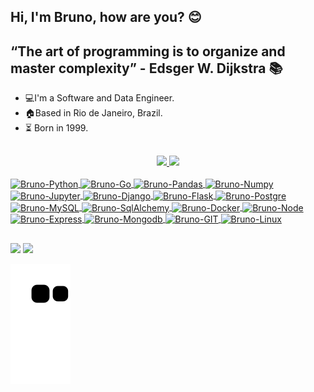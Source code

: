 ## Hi, I'm Bruno, how are you? 😊
## “The art of programming is to organize and master complexity” - Edsger W. Dijkstra 📚


- 💻I'm a Software and Data Engineer.
- 🏠Based in Rio de Janeiro, Brazil.
- ⏳ Born in 1999.

##

<div align="center">
  <a href="https://github.com/fernandespy">
  <img height="160em" src="https://github-readme-stats.vercel.app/api?username=fernandespy&show_icons=true&theme=tokyonight&include_all_commits=true&count_private=true"/>
  <img height="160em" src="https://github-readme-stats.vercel.app/api/top-langs/?username=fernandespy&layout=compact&langs_count=7&theme=tokyonight"/>
</div>
<div style="display: inline_block"><br>
  <img align="center" alt="Bruno-Python" height="30"  width="40" src="https://cdn.jsdelivr.net/gh/devicons/devicon/icons/python/python-original.svg" />
  <img align="center" alt="Bruno-Go" height="30"  width="40" src="https://github.com/devicons/devicon/tree/v2.16.0/icons/golang/golang-original.svg" />
  <img align="center" alt="Bruno-Pandas" height="40" width="40" src="https://cdn.jsdelivr.net/gh/devicons/devicon/icons/pandas/pandas-original-wordmark.svg" />
  <img align="center" alt="Bruno-Numpy" height="50" width="50" src="https://cdn.jsdelivr.net/gh/devicons/devicon/icons/numpy/numpy-original-wordmark.svg" />
  <img align="center" alt="Bruno-Jupyter" height="40" width="40" src="https://cdn.jsdelivr.net/gh/devicons/devicon/icons/jupyter/jupyter-original-wordmark.svg" />
  <img align="center" alt="Bruno-Django" height="30" width="40" src="https://cdn.jsdelivr.net/gh/devicons/devicon/icons/django/django-plain.svg" />
  <img align="center" alt="Bruno-Flask"  height="50"  width="50" src="https://cdn.jsdelivr.net/gh/devicons/devicon/icons/flask/flask-original-wordmark.svg" />
  <img align="center" alt="Bruno-Postgre" height="30" width="40" src="https://cdn.jsdelivr.net/gh/devicons/devicon/icons/postgresql/postgresql-original.svg" />
  <img align="center" alt="Bruno-MySQL" height="30" width="40" src="https://cdn.jsdelivr.net/gh/devicons/devicon/icons/mysql/mysql-original.svg" />
  <img align="center" alt="Bruno-SqlAlchemy" height="40" width="40" src="https://cdn.jsdelivr.net/gh/devicons/devicon/icons/sqlalchemy/sqlalchemy-original.svg" /> 
  <img align="center" alt="Bruno-Docker" height="40" width="40" src="https://cdn.jsdelivr.net/gh/devicons/devicon/icons/docker/docker-original.svg" /> 
  <img align="center" alt="Bruno-Node" height="30" width="40" src="https://cdn.jsdelivr.net/gh/devicons/devicon/icons/nodejs/nodejs-original.svg" />
  <img align="center" alt="Bruno-Express" height="30" width="40" src="https://cdn.jsdelivr.net/gh/devicons/devicon/icons/express/express-original.svg" />
  <img align="center" alt="Bruno-Mongodb" height="30" width="40" src="https://cdn.jsdelivr.net/gh/devicons/devicon/icons/mongodb/mongodb-original.svg" />
  <img align="center" alt="Bruno-GIT" height="30" width="40" src="https://cdn.jsdelivr.net/gh/devicons/devicon/icons/git/git-original.svg" />
  <img align="center" alt="Bruno-Linux" height="30" width="40" src="https://cdn.jsdelivr.net/gh/devicons/devicon/icons/linux/linux-original.svg" />
</div>

##
<div>
  <a href="https://www.linkedin.com/in/fernandespy/" target="_blank"><img src="https://img.shields.io/badge/linkedin-%230077B5.svg?&style=for-the-badge&logo=linkedin&logoColor=white"></a>
  <a href="mailto:brunofernandes.job@gmail.com" target="_blank"><img src ="https://img.shields.io/badge/Gmail-D14836?style=for-the-badge&logo=gmail&logoColor=white"></a>
  
  ![Snake animation](https://github.com/fernandespy/fernandespy/blob/output/github-contribution-grid-snake.svg)
  
</div>
